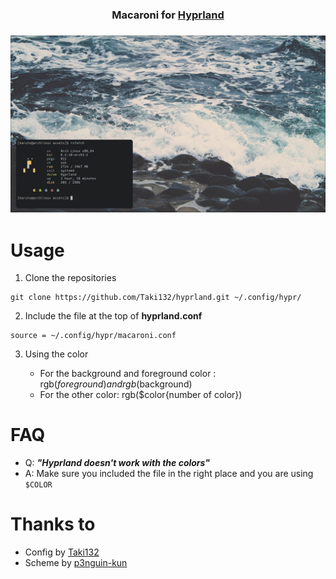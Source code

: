 <h3 align="center">
	Macaroni for <a href="https://github.com/hyprwm/hyprland">Hyprland</a>
<h3>

![image](https://raw.githubusercontent.com/Taki132/hyprland/main/assets/image.png)

#	Usage
1. Clone the repositories
```
git clone https://github.com/Taki132/hyprland.git ~/.config/hypr/
```
2. Include the file at the top of **hyprland.conf**

```
source = ~/.config/hypr/macaroni.conf
```
3. Using the color

	- For the background and foreground color : rgb($foreground) and rgb($background)
 	- For the other color: rgb($color{number of color})
# 	FAQ

- Q: **_"Hyprland doesn't work with the colors"_**
- A: Make sure you included the file in the right place and you are using `$COLOR`

#	Thanks to

- Config by [Taki132](https://github.com/Taki132)
- Scheme by [p3nguin-kun](https://github.com/p3nguin-kun)


